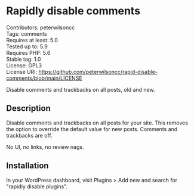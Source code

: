 # Rapidly disable comments

Contributors: peterwilsoncc  
Tags: comments  
Requires at least: 5.0  
Tested up to: 5.9  
Requires PHP: 5.6  
Stable tag: 1.0  
License: GPL3  
License URI: https://github.com/peterwilsoncc/rapid-disable-comments/blob/main/LICENSE  

Disable comments and trackbacks on all posts, old and new.

## Description
Disable comments and trackbacks on all posts for your site. This removes the option to override the default value for new posts. Comments and trackbacks are off.

No UI, no links, no review nags.

## Installation
In your WordPress dashboard, visit Plugins > Add new and search for \"rapidly disable plugins\".